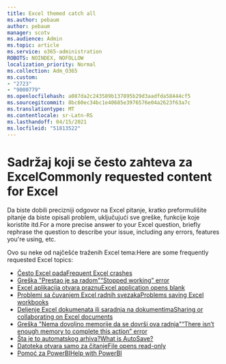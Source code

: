 ```yaml
---
title: Excel themed catch all
ms.author: pebaum
author: pebaum
manager: scotv
ms.audience: Admin
ms.topic: article
ms.service: o365-administration
ROBOTS: NOINDEX, NOFOLLOW
localization_priority: Normal
ms.collection: Adm_O365
ms.custom:
- "2723"
- "9000779"
ms.openlocfilehash: a087da2c243589b137895b29d3aadfda58444cf5
ms.sourcegitcommit: 8bc60ec34bc1e40685e3976576e04a2623f63a7c
ms.translationtype: MT
ms.contentlocale: sr-Latn-RS
ms.lasthandoff: 04/15/2021
ms.locfileid: "51813522"
---
```

# <a name="commonly-requested-content-for-excel"></a><span data-ttu-id="d49e6-102">Sadržaj koji se često zahteva za Excel</span><span class="sxs-lookup"><span data-stu-id="d49e6-102">Commonly requested content for Excel</span></span>

<span data-ttu-id="d49e6-103">Da biste dobili precizniji odgovor na Excel pitanje, kratko preformulišite pitanje da biste opisali problem, uključujući sve greške, funkcije koje koristite itd.</span><span class="sxs-lookup"><span data-stu-id="d49e6-103">For a more precise answer to your Excel question, briefly rephrase the question to describe your issue, including any errors, features you're using, etc.</span></span> 

<span data-ttu-id="d49e6-104">Ovo su neke od najčešće traženih Excel tema:</span><span class="sxs-lookup"><span data-stu-id="d49e6-104">Here are some frequently requested Excel topics:</span></span>

- [<span data-ttu-id="d49e6-105">Često Excel pada</span><span class="sxs-lookup"><span data-stu-id="d49e6-105">Frequent Excel crashes</span></span>](https://support.office.com/article/Excel-not-responding-hangs-freezes-or-stops-working-37E7D3C9-9E84-40BF-A805-4CA6853A1FF4)
- [<span data-ttu-id="d49e6-106">Greška "Prestao je sa radom"</span><span class="sxs-lookup"><span data-stu-id="d49e6-106">“Stopped working” error</span></span>](https://support.office.com/client/52bd7985-4e99-4a35-84c8-2d9b8301a2fa)
- [<span data-ttu-id="d49e6-107">Excel aplikacija otvara praznu</span><span class="sxs-lookup"><span data-stu-id="d49e6-107">Excel application opens blank</span></span>](https://docs.microsoft.com/office/troubleshoot/excel/excel-opens-blank)
- [<span data-ttu-id="d49e6-108">Problemi sa čuvanjem Excel radnih svezaka</span><span class="sxs-lookup"><span data-stu-id="d49e6-108">Problems saving Excel workbooks</span></span>](https://docs.microsoft.com/office/troubleshoot/excel/issue-when-save-excel-workbooks)
- [<span data-ttu-id="d49e6-109">Deljenje Excel dokumenata ili saradnja na dokumentima</span><span class="sxs-lookup"><span data-stu-id="d49e6-109">Sharing or collaborating on Excel documents</span></span>](https://support.office.com/article/7152aa8b-b791-414c-a3bb-3024e46fb104)
- [<span data-ttu-id="d49e6-110">Greška "Nema dovoljno memorije da se dovrši ova radnja"</span><span class="sxs-lookup"><span data-stu-id="d49e6-110">“There isn’t enough memory to complete this action” error</span></span>](https://docs.microsoft.com/office/troubleshoot/excel/available-resources-errors)
- [<span data-ttu-id="d49e6-111">Šta je to automatskog arhiva?</span><span class="sxs-lookup"><span data-stu-id="d49e6-111">What is AutoSave?</span></span>](https://support.office.com/article/6d6bd723-ebfd-4e40-b5f6-ae6e8088f7a5)
- [<span data-ttu-id="d49e6-112">Datoteka otvara samo za čitanje</span><span class="sxs-lookup"><span data-stu-id="d49e6-112">File opens read-only</span></span>](https://support.office.com/article/why-did-my-file-open-read-only-3ab4b792-da50-4b38-8628-14c64e1f1d15)
- [<span data-ttu-id="d49e6-113">Pomoć za PowerBI</span><span class="sxs-lookup"><span data-stu-id="d49e6-113">Help with PowerBI</span></span>](https://powerbi.microsoft.com/support/)